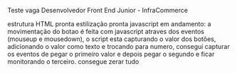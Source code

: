 Teste vaga Desenvolvedor Front End Junior - InfraCommerce

estrutura HTML pronta
estilização pronta
javascript em andamento:
a movimentação do botao é feita com javascript atraves dos eventos (mouseup e mousedown),
o script esta capturando o valor dos botões,
adicionando o valor como texto e trocando para numero,
consegui capturar os eventos de pegar o primeiro valor e depois pegar o 
segundo e ficar monitorando o terceiro.
consegue zerar tudo
